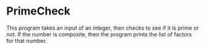 # PrimeCheck
This program takes an input of an integer, then checks to see if it is prime or not. If the number is composite, then the program prints the list of factors for that number.
